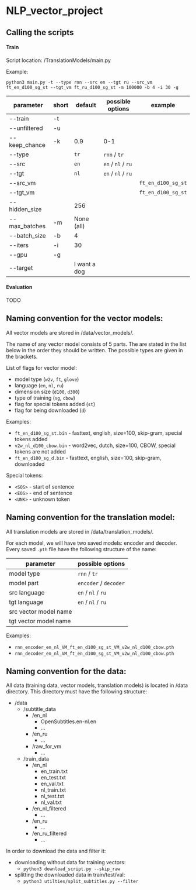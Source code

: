 # NLP_vector_project


## Calling the scripts

#### Train

Script location: /TranslationModels/main.py

Example:

`python3 main.py -t --type rnn --src en --tgt ru --src_vm ft_en_d100_sg_st --tgt_vm ft_ru_d100_sg_st -m 100000 -b 4 -i 30 -g`

| parameter         | short | default          | possible options   | example            |
| ----------------- | ----- | ---------------- | ------------------ | ------------------ |
| --train           | -t    |                  |                    |                    |
| --unfiltered      | -u    |                  |                    |                    |
| --keep_chance     | -k    | 0.9              | 0-1                |                    |
| --type            |       | `tr`             | `rnn` / `tr`       |                    |
| --src             |       | `en`             | `en` / `nl` / `ru` |                    |
| --tgt             |       | `nl`             | `en` / `nl` / `ru` |                    |
| --src_vm          |       |                  |                    | `ft_en_d100_sg_st` |
| --tgt_vm          |       |                  |                    | `ft_en_d100_sg_st` |
| --hidden_size     |       | 256              |                    |                    |
| --max_batches     | -m    | None (all)       |                    |                    |
| --batch_size      | -b    | 4                |                    |                    |
| --iters           | -i    | 30               |                    |                    |
| --gpu             | -g    |                  |                    |                    |
| --target          |       | I want a dog     |                    |                    |

#### Evaluation

TODO

## Naming convention for the vector models:

All vector models are stored in /data/vector_models/.

The name of any vector model consists of 5 parts.
The are stated in the list below in the order they should be written.
The possible types are given in the brackets.

List of flags for vector model:

- model type (`w2v`, `ft`, `glove`)
- language (`en`, `nl`, `ru`)
- dimension size (`d100`, `d300`)
- type of training (`sg`, `cbow`)
- flag for special tokens added (`st`)
- flag for being downloaded (`d`)

Examples:
- `ft_en_d100_sg_st.bin` - fasttext, english, size=100, skip-gram, special tokens added
- `v2w_nl_d100_cbow.bin` - word2vec, dutch, size=100, CBOW, special tokens are not added
- `ft_en_d100_sg_d.bin` - fasttext, english, size=100, skip-gram, downloaded

Special tokens:
- `<SOS>` - start of sentence
- `<EOS>` - end of sentence
- `<UNK>` - unknown token

## Naming convention for the translation model:

All translation models are stored in /data/translation_models/.

For each model, we will have two saved models: encoder and decoder.
Every saved `.pth` file have the following structure of the name:

| parameter             | possible options       |
| --------------------- | ---------------------- |
| model type            | `rnn` / `tr`           |
| model part            | `encoder` / `decoder`  |
| src language          | `en` / `nl` / `ru`     |
| tgt language          | `en` / `nl` / `ru`     |
| src vector model name |                        |
| tgt vector model name |                        |

Examples:
- `rnn_encoder_en_nl_VM_ft_en_d100_sg_st_VM_v2w_nl_d100_cbow.pth`
- `rnn_decoder_en_nl_VM_ft_en_d100_sg_st_VM_v2w_nl_d100_cbow.pth`

## Naming convention for the data:

All data (training data, vector models, translation models) is located in /data directory.
This directory must have the following structure:

- /data
    - /subtitle_data
        - /en_nl
            - OpenSubtitles.en-nl.en
            - ...
        - /en_ru
            - ...
        - /raw_for_vm
            - ...
    - /train_data
        - /en_nl
            - en_train.txt
            - en_test.txt
            - en_val.txt
            - nl_train.txt
            - nl_test.txt
            - nl_val.txt
        - /en_nl_filtered
            - ...
        - /en_ru
            - ...
        - /en_ru_filtered
            - ...

In order to download the data and filter it:

- downloading without data for training vectors:
    - `python3 download_script.py --skip_raw`
- splitting the downloaded data in train/test/val:
    - `python3 utilties/split_subtitles.py --filter`



